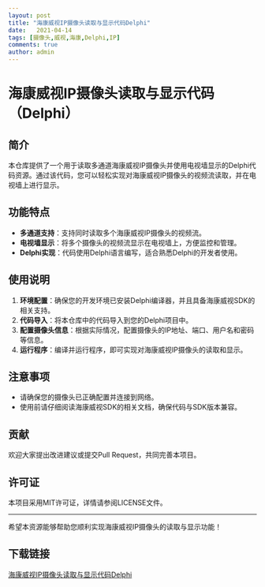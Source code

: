 ```yaml
---
layout: post
title: "海康威视IP摄像头读取与显示代码Delphi"
date:   2021-04-14
tags: [摄像头,威视,海康,Delphi,IP]
comments: true
author: admin
---
```

# 海康威视IP摄像头读取与显示代码（Delphi）

## 简介
本仓库提供了一个用于读取多通道海康威视IP摄像头并使用电视墙显示的Delphi代码资源。通过该代码，您可以轻松实现对海康威视IP摄像头的视频流读取，并在电视墙上进行显示。

## 功能特点
- **多通道支持**：支持同时读取多个海康威视IP摄像头的视频流。
- **电视墙显示**：将多个摄像头的视频流显示在电视墙上，方便监控和管理。
- **Delphi实现**：代码使用Delphi语言编写，适合熟悉Delphi的开发者使用。

## 使用说明
1. **环境配置**：确保您的开发环境已安装Delphi编译器，并且具备海康威视SDK的相关支持。
2. **代码导入**：将本仓库中的代码导入到您的Delphi项目中。
3. **配置摄像头信息**：根据实际情况，配置摄像头的IP地址、端口、用户名和密码等信息。
4. **运行程序**：编译并运行程序，即可实现对海康威视IP摄像头的读取和显示。

## 注意事项
- 请确保您的摄像头已正确配置并连接到网络。
- 使用前请仔细阅读海康威视SDK的相关文档，确保代码与SDK版本兼容。

## 贡献
欢迎大家提出改进建议或提交Pull Request，共同完善本项目。

## 许可证
本项目采用MIT许可证，详情请参阅LICENSE文件。

---
希望本资源能够帮助您顺利实现海康威视IP摄像头的读取与显示功能！

## 下载链接

[海康威视IP摄像头读取与显示代码Delphi](https://pan.quark.cn/s/f3872ddefa5f)